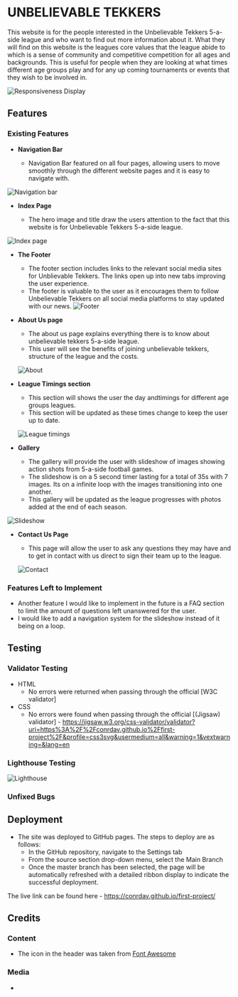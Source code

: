 # UNBELIEVABLE TEKKERS

This website is for the people interested in the Unbelievable Tekkers 5-a-side league and who want to find out more information about it. What they will find on this website is the leagues core values that the league abide to which is a sense of community and competitive competition for all ages and backgrounds. This is useful for people when they are looking at what times different age groups play and for any up coming tournaments or events that they wish to be involved in.

![Responsiveness Display](/assets/images/responsive.png)

## Features

### Existing Features

- __Navigation Bar__

    - Navigation Bar featured on all four pages, allowing users to move smoothly through the different website pages and it is easy to navigate with.

![Navigation bar](/assets/images/nav-bar.png)

- __Index Page__

  - The hero image and title draw the users attention to the fact that this website is for Unbelievable Tekkers 5-a-side league.

![Index page](/assets/images/index-page.png)

- __The Footer__ 

  - The footer section includes links to the relevant social media sites for Unblievable Tekkers. The links open up into new tabs improving the user experience.  
  - The footer is valuable to the user as it encourages them to follow Unbelievable Tekkers on all social media platforms to stay updated with our news.
![Footer](/assets/images/footer.png)

- __About Us page__

  - The about us page explains everything there is to know about unbelievable tekkers 5-a-side league. 
  - This user will see the benefits of joining unbelievable tekkers, structure of the league and the costs.

  ![About](/assets/images/about-page.png)
  

- __League Timings section__

  - This section will shows the user the day andtimings for different age groups leagues.
  - This section will be updated as these times change to keep the user up to date.

  ![League timings](/assets/images/league-timings.png)


- __Gallery__

  - The gallery will provide the user with slideshow of images showing action shots from 5-a-side football games.
  - The slideshow is on a 5 second timer lasting for a total of 35s with 7 images. Its on a infinite loop with the images transitioning into one another.
  - This gallery will be updated as the league progresses with photos added at the end of each season.

 ![Slideshow](/assets/images/slideshow.png)



- __Contact Us Page__

  - This page will allow the user to ask any questions they may have and to get in contact with us direct to sign their team up to the league.

  ![Contact](/assets/images/contact.png)
 
 ### Features Left to Implement

- Another feature I would like to implement in the future is a FAQ section to limit the amount of questions left unanswered for the user.
- I would like to add a navigation system for the slideshow instead of it being on a loop.

## Testing 


### Validator Testing 

- HTML
  - No errors were returned when passing through the official [W3C validator]
- CSS
  - No errors were found when passing through the official [(Jigsaw) validator] - https://jigsaw.w3.org/css-validator/validator?uri=https%3A%2F%2Fconrdav.github.io%2Ffirst-project%2F&profile=css3svg&usermedium=all&warning=1&vextwarning=&lang=en

### Lighthouse Testing

![Lighthouse](/assets/images/lighthouse.png)

### Unfixed Bugs


## Deployment

- The site was deployed to GitHub pages. The steps to deploy are as follows: 
  - In the GitHub repository, navigate to the Settings tab 
  - From the source section drop-down menu, select the Main Branch
  - Once the master branch has been selected, the page will be automatically refreshed with a detailed ribbon display to indicate the successful deployment. 

The live link can be found here - https://conrdav.github.io/first-project/

## Credits 

### Content 

- The icon in the header was taken from [Font Awesome](https://fontawesome.com/)

### Media

- 


